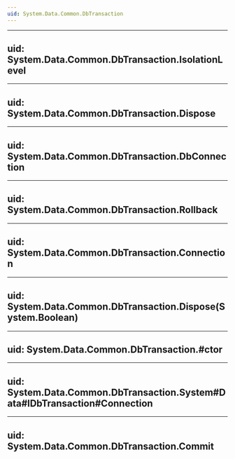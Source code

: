 ```yaml
---
uid: System.Data.Common.DbTransaction
---
```


---
uid: System.Data.Common.DbTransaction.IsolationLevel
---

---
uid: System.Data.Common.DbTransaction.Dispose
---

---
uid: System.Data.Common.DbTransaction.DbConnection
---

---
uid: System.Data.Common.DbTransaction.Rollback
---

---
uid: System.Data.Common.DbTransaction.Connection
---

---
uid: System.Data.Common.DbTransaction.Dispose(System.Boolean)
---

---
uid: System.Data.Common.DbTransaction.#ctor
---

---
uid: System.Data.Common.DbTransaction.System#Data#IDbTransaction#Connection
---

---
uid: System.Data.Common.DbTransaction.Commit
---
